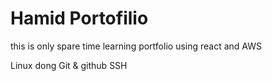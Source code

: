 # Hamid Portofilio

this is only spare time learning portfolio using react and AWS

Linux dong
Git & github
SSH